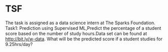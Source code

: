 # TSF
The task is assigned as a data science intern at The Sparks Foundation.
Task1: Prediction using Supervised ML,Predict the percentage of a student score based on the number of study hours.Data set can be found at http://bit.ly/w-data. What will be the predicted score if a student studies for 9.25hrs/day?
